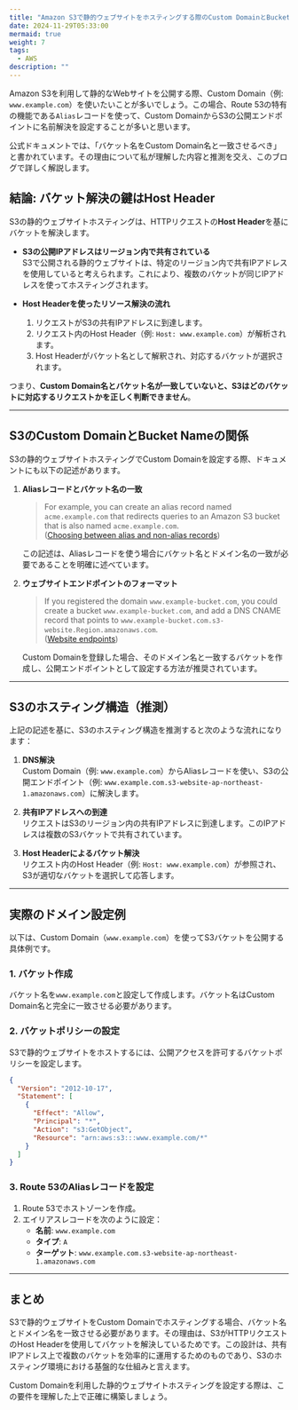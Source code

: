 ```yaml
---
title: "Amazon S3で静的ウェブサイトをホスティングする際のCustom DomainとBucket Nameのなぜ一致させるのか考えてみた"
date: 2024-11-29T05:33:00
mermaid: true
weight: 7
tags:
  - AWS
description: ""
---
```


Amazon S3を利用して静的なWebサイトを公開する際、Custom Domain（例: `www.example.com`）を使いたいことが多いでしょう。この場合、Route 53の特有の機能である`Alias`レコードを使って、Custom DomainからS3の公開エンドポイントに名前解決を設定することが多いと思います。

公式ドキュメントでは、「バケット名をCustom Domain名と一致させるべき」と書かれています。その理由について私が理解した内容と推測を交え、このブログで詳しく解説します。

## **結論: バケット解決の鍵はHost Header**

S3の静的ウェブサイトホスティングは、HTTPリクエストの**Host Header**を基にバケットを解決します。

- **S3の公開IPアドレスはリージョン内で共有されている**  
  S3で公開される静的ウェブサイトは、特定のリージョン内で共有IPアドレスを使用していると考えられます。これにより、複数のバケットが同じIPアドレスを使ってホスティングされます。

- **Host Headerを使ったリソース解決の流れ**  
  1. リクエストがS3の共有IPアドレスに到達します。
  2. リクエスト内のHost Header（例: `Host: www.example.com`）が解析されます。
  3. Host Headerがバケット名として解釈され、対応するバケットが選択されます。

つまり、**Custom Domain名とバケット名が一致していないと、S3はどのバケットに対応するリクエストかを正しく判断できません**。

---

## **S3のCustom DomainとBucket Nameの関係**

S3の静的ウェブサイトホスティングでCustom Domainを設定する際、ドキュメントにも以下の記述があります。

1. **Aliasレコードとバケット名の一致**
   > For example, you can create an alias record named `acme.example.com` that redirects queries to an Amazon S3 bucket that is also named `acme.example.com`.  
   ([Choosing between alias and non-alias records](https://docs.aws.amazon.com/Route53/latest/DeveloperGuide/resource-record-sets-choosing-alias-non-alias.html))

   この記述は、Aliasレコードを使う場合にバケット名とドメイン名の一致が必要であることを明確に述べています。

2. **ウェブサイトエンドポイントのフォーマット**
   > If you registered the domain `www.example-bucket.com`, you could create a bucket `www.example-bucket.com`, and add a DNS CNAME record that points to `www.example-bucket.com.s3-website.Region.amazonaws.com`.  
   ([Website endpoints](https://docs.aws.amazon.com/AmazonS3/latest/userguide/WebsiteEndpoints.html))

   Custom Domainを登録した場合、そのドメイン名と一致するバケットを作成し、公開エンドポイントとして設定する方法が推奨されています。

---

## **S3のホスティング構造（推測）**

上記の記述を基に、S3のホスティング構造を推測すると次のような流れになります：

1. **DNS解決**  
   Custom Domain（例: `www.example.com`）からAliasレコードを使い、S3の公開エンドポイント（例: `www.example.com.s3-website-ap-northeast-1.amazonaws.com`）に解決します。

2. **共有IPアドレスへの到達**  
   リクエストはS3のリージョン内の共有IPアドレスに到達します。このIPアドレスは複数のS3バケットで共有されています。

3. **Host Headerによるバケット解決**  
   リクエスト内のHost Header（例: `Host: www.example.com`）が参照され、S3が適切なバケットを選択して応答します。

---

## **実際のドメイン設定例**

以下は、Custom Domain（`www.example.com`）を使ってS3バケットを公開する具体例です。

### **1. バケット作成**

バケット名を`www.example.com`と設定して作成します。バケット名はCustom Domain名と完全に一致させる必要があります。

### **2. バケットポリシーの設定**

S3で静的ウェブサイトをホストするには、公開アクセスを許可するバケットポリシーを設定します。

```json
{
  "Version": "2012-10-17",
  "Statement": [
    {
      "Effect": "Allow",
      "Principal": "*",
      "Action": "s3:GetObject",
      "Resource": "arn:aws:s3:::www.example.com/*"
    }
  ]
}
```

### **3. Route 53のAliasレコードを設定**

1. Route 53でホストゾーンを作成。
2. エイリアスレコードを次のように設定：
   - **名前**: `www.example.com`
   - **タイプ**: `A`
   - **ターゲット**: `www.example.com.s3-website-ap-northeast-1.amazonaws.com`

---

## **まとめ**

S3で静的ウェブサイトをCustom Domainでホスティングする場合、バケット名とドメイン名を一致させる必要があります。その理由は、S3がHTTPリクエストのHost Headerを使用してバケットを解決しているためです。この設計は、共有IPアドレス上で複数のバケットを効率的に運用するためのものであり、S3のホスティング環境における基盤的な仕組みと言えます。

Custom Domainを利用した静的ウェブサイトホスティングを設定する際は、この要件を理解した上で正確に構築しましょう。
